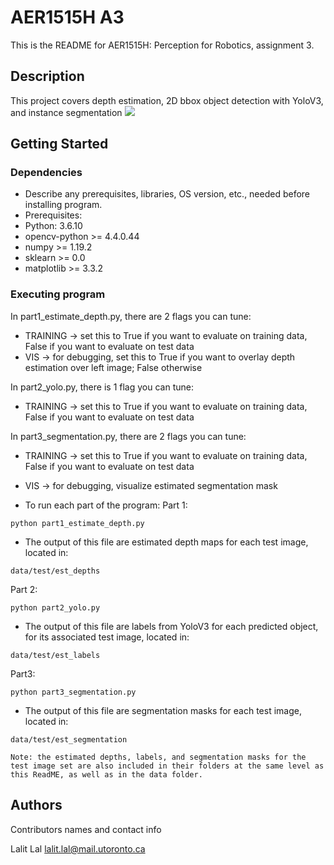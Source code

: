 # AER1515H A3

This is the README for AER1515H: Perception for Robotics, assignment 3. 

## Description

This project covers depth estimation, 2D bbox object detection with YoloV3, and instance segmentation
![](/data/test/000013.png)

## Getting Started

### Dependencies

* Describe any prerequisites, libraries, OS version, etc., needed before installing program.
* Prerequisites: 
* Python: 3.6.10
* opencv-python >= 4.4.0.44
* numpy >= 1.19.2  
* sklearn >= 0.0
* matplotlib >= 3.3.2

### Executing program

In part1_estimate_depth.py, there are 2 flags you can tune:
* TRAINING -> set this to True if you want to evaluate on training data, False if you want to evaluate on test data
* VIS -> for debugging, set this to True if you want to overlay depth estimation over left image; False otherwise

In part2_yolo.py, there is 1 flag you can tune:
* TRAINING -> set this to True if you want to evaluate on training data, False if you want to evaluate on test data

In part3_segmentation.py, there are 2 flags you can tune:
* TRAINING -> set this to True if you want to evaluate on training data, False if you want to evaluate on test data
* VIS -> for debugging, visualize estimated segmentation mask


* To run each part of the program: 
Part 1: 
```
python part1_estimate_depth.py
```

- The output of this file are estimated depth maps for each test image, located in:
```
data/test/est_depths
```

Part 2:
```
python part2_yolo.py
```

- The output of this file are labels from YoloV3 for each predicted object, for its associated test image, located in:
```
data/test/est_labels
```

Part3: 
```
python part3_segmentation.py
```

- The output of this file are segmentation masks for each test image, located in:
```
data/test/est_segmentation
```

```
Note: the estimated depths, labels, and segmentation masks for the test image set are also included in their folders at the same level as this ReadME, as well as in the data folder. 
```

## Authors

Contributors names and contact info

Lalit Lal
lalit.lal@mail.utoronto.ca
